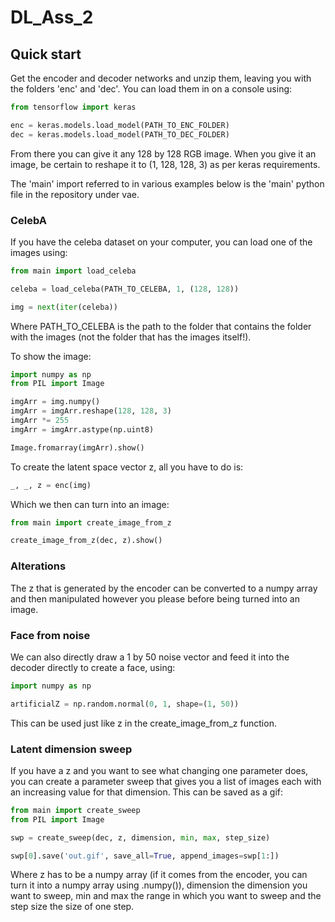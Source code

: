 # DL_Ass_2

## Quick start
Get the encoder and decoder networks and unzip them, leaving you with the folders 'enc' and 'dec'. You can load them in on a console using:

```python
from tensorflow import keras

enc = keras.models.load_model(PATH_TO_ENC_FOLDER)
dec = keras.models.load_model(PATH_TO_DEC_FOLDER)
```

From there you can give it any 128 by 128 RGB image. When you give it an image, be certain to reshape it to (1, 128, 128, 3) as per keras requirements.

The 'main' import referred to in various examples below is the 'main' python file in the repository under vae.

### CelebA
If you have the celeba dataset on your computer, you can load one of the images using:

```python
from main import load_celeba

celeba = load_celeba(PATH_TO_CELEBA, 1, (128, 128))

img = next(iter(celeba))

```

Where PATH_TO_CELEBA is the path to the folder that contains the folder with the images (not the folder that has the images itself!).

To show the image:
```python
import numpy as np
from PIL import Image

imgArr = img.numpy()
imgArr = imgArr.reshape(128, 128, 3)
imgArr *= 255
imgArr = imgArr.astype(np.uint8)

Image.fromarray(imgArr).show()

```

To create the latent space vector z, all you have to do is:
```python
_, _, z = enc(img)
```

Which we then can turn into an image:
```python
from main import create_image_from_z

create_image_from_z(dec, z).show()
```

### Alterations
The z that is generated by the encoder can be converted to a numpy array and then manipulated however you please before being turned into an image.

### Face from noise
We can also directly draw a 1 by 50 noise vector and feed it into the decoder directly to create a face, using:
```python
import numpy as np

artificialZ = np.random.normal(0, 1, shape=(1, 50))

```

This can be used just like z in the create_image_from_z function.

### Latent dimension sweep
If you have a z and you want to see what changing one parameter does, you can create a parameter sweep that gives you a list of images each with an increasing value for that dimension. This can be saved as a gif:
```python
from main import create_sweep
from PIL import Image

swp = create_sweep(dec, z, dimension, min, max, step_size)

swp[0].save('out.gif', save_all=True, append_images=swp[1:])

```

Where z has to be a numpy array (if it comes from the encoder, you can turn it into a numpy array using .numpy()), dimension the dimension you want to sweep, min and max the range in which you want to sweep and the step size the size of one step.
